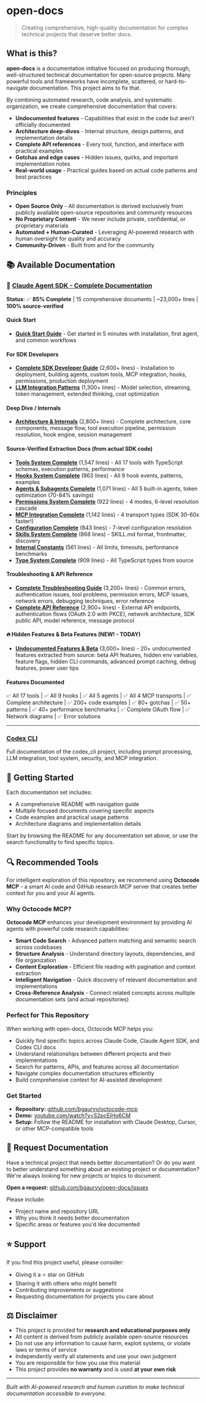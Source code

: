 # open-docs

> Creating comprehensive, high-quality documentation for complex technical projects that deserve better docs.

## What is this?

**open-docs** is a documentation initiative focused on producing thorough, well-structured technical documentation for open-source projects. Many powerful tools and frameworks have incomplete, scattered, or hard-to-navigate documentation. This project aims to fix that.

By combining automated research, code analysis, and systematic organization, we create comprehensive documentation that covers:

- **Undocumented features** - Capabilities that exist in the code but aren't officially documented
- **Architecture deep-dives** - Internal structure, design patterns, and implementation details
- **Complete API references** - Every tool, function, and interface with practical examples
- **Gotchas and edge cases** - Hidden issues, quirks, and important implementation notes
- **Real-world usage** - Practical guides based on actual code patterns and best practices

### Principles

- **Open Source Only** - All documentation is derived exclusively from publicly available open-source repositories and community resources
- **No Proprietary Content** - We never include private, confidential, or proprietary materials
- **Automated + Human-Curated** - Leveraging AI-powered research with human oversight for quality and accuracy
- **Community-Driven** - Built from and for the community

## 📚 Available Documentation

### 🚀 [Claude Agent SDK - Complete Documentation](docs/)

**Status**: ✅ **85% Complete** | 15 comprehensive documents | ~23,000+ lines | **100% source-verified**

#### Quick Start
- **[Quick Start Guide](docs/quick-start/quick-start-guide.md)** - Get started in 5 minutes with installation, first agent, and common workflows

#### For SDK Developers
- **[Complete SDK Developer Guide](docs/sdk-developer-guide/complete-sdk-guide.md)** (2,600+ lines) - Installation to deployment, building agents, custom tools, MCP integration, hooks, permissions, production deployment
- **[LLM Integration Patterns](docs/patterns/llm-integration-patterns.md)** (1,300+ lines) - Model selection, streaming, token management, extended thinking, cost optimization

#### Deep Dive / Internals
- **[Architecture & Internals](docs/internals/architecture-and-internals.md)** (2,800+ lines) - Complete architecture, core components, message flow, tool execution pipeline, permission resolution, hook engine, session management

#### Source-Verified Extraction Docs (from actual SDK code)
- **[Tools System Complete](docs/extraction/tools-system-complete.md)** (1,547 lines) - All 17 tools with TypeScript schemas, execution patterns, performance
- **[Hooks System Complete](docs/extraction/hooks-system-complete.md)** (963 lines) - All 9 hook events, patterns, examples
- **[Agents & Subagents Complete](docs/extraction/agents-subagents-complete.md)** (1,071 lines) - All 5 built-in agents, token optimization (70-84% savings)
- **[Permissions System Complete](docs/extraction/permissions-system-complete.md)** (922 lines) - 4 modes, 6-level resolution cascade
- **[MCP Integration Complete](docs/extraction/mcp-integration-complete.md)** (1,142 lines) - 4 transport types (SDK 30-60x faster!)
- **[Configuration Complete](docs/extraction/configuration-complete.md)** (843 lines) - 7-level configuration resolution
- **[Skills System Complete](docs/extraction/skills-system-complete.md)** (868 lines) - SKILL.md format, frontmatter, discovery
- **[Internal Constants](docs/extraction/cli-internal-constants.md)** (561 lines) - All limits, timeouts, performance benchmarks
- **[Type System Complete](docs/extraction/sdk-types-complete.md)** (909 lines) - All TypeScript types from source

#### Troubleshooting & API Reference
- **[Complete Troubleshooting Guide](docs/troubleshooting/complete-troubleshooting-guide.md)** (3,200+ lines) - Common errors, authentication issues, tool problems, permission errors, MCP issues, network errors, debugging techniques, error reference
- **[Complete API Reference](docs/api-reference/complete-api-reference.md)** (2,900+ lines) - External API endpoints, authentication flows (OAuth 2.0 with PKCE), network architecture, SDK public API, model reference, message protocol

#### 🔥 Hidden Features & Beta Features (NEW! - TODAY)
- **[Undocumented Features & Beta](docs/hidden-features/undocumented-features-and-beta.md)** (3,000+ lines) - 20+ undocumented features extracted from source: beta API features, hidden env variables, feature flags, hidden CLI commands, advanced prompt caching, debug features, power user tips

#### Features Documented
✅ All 17 tools | ✅ All 9 hooks | ✅ All 5 agents | ✅ All 4 MCP transports | ✅ Complete architecture | ✅ 200+ code examples | ✅ 80+ gotchas | ✅ 50+ patterns | ✅ 40+ performance benchmarks | ✅ Complete OAuth flow | ✅ Network diagrams | ✅ Error solutions

---

### [Codex CLI](docs/codex_cli/README.md)
Full documentation of the codex_cli project, including prompt processing, LLM integration, tool system, security, and MCP integration.

## 🚀 Getting Started

Each documentation set includes:
- A comprehensive README with navigation guide
- Multiple focused documents covering specific aspects
- Code examples and practical usage patterns
- Architecture diagrams and implementation details

Start by browsing the README for any documentation set above, or use the search functionality to find specific topics.

## 🔍 Recommended Tools

For intelligent exploration of this repository, we recommend using **Octocode MCP** - a smart AI code and GitHub research MCP server that creates better context for you and your AI agents.

### Why Octocode MCP?

**Octocode MCP** enhances your development environment by providing AI agents with powerful code research capabilities:

- **Smart Code Search** - Advanced pattern matching and semantic search across codebases
- **Structure Analysis** - Understand directory layouts, dependencies, and file organization
- **Content Exploration** - Efficient file reading with pagination and context extraction
- **Intelligent Navigation** - Quick discovery of relevant documentation and implementations
- **Cross-Reference Analysis** - Connect related concepts across multiple documentation sets (and actual repositories)

### Perfect for This Repository

When working with open-docs, Octocode MCP helps you:
- Quickly find specific topics across Claude Code, Claude Agent SDK, and Codex CLI docs
- Understand relationships between different projects and their implementations
- Search for patterns, APIs, and features across all documentation
- Navigate complex documentation structures efficiently
- Build comprehensive context for AI-assisted development

### Get Started

- **Repository:** [github.com/bgauryy/octocode-mcp](https://github.com/bgauryy/octocode-mcp)  
- **Demo:** [youtube.com/watch?v=S2pcEjHo6CM](https://www.youtube.com/watch?v=S2pcEjHo6CM)  
- **Setup:** Follow the README for installation with Claude Desktop, Cursor, or other MCP-compatible tools

## 💬 Request Documentation

Have a technical project that needs better documentation? Or do you want to better understand something about an existing project or documentation? We're always looking for new projects or topics to document.

**Open a request:** [github.com/bgauryy/open-docs/issues](https://github.com/bgauryy/open-docs/issues)

Please include:
- Project name and repository URL
- Why you think it needs better documentation
- Specific areas or features you'd like documented

## ⭐ Support

If you find this project useful, please consider:
- Giving it a ⭐ star on GitHub
- Sharing it with others who might benefit
- Contributing improvements or suggestions
- Requesting documentation for projects you care about

## ⚖️ Disclaimer

- This project is provided for **research and educational purposes only**
- All content is derived from publicly available open-source resources
- Do not use any information to cause harm, exploit systems, or violate laws or terms of service
- Independently verify all statements and use your own judgment
- You are responsible for how you use this material
- This project provides **no warranty** and is used **at your own risk**

---

*Built with AI-powered research and human curation to make technical documentation accessible to everyone.*
